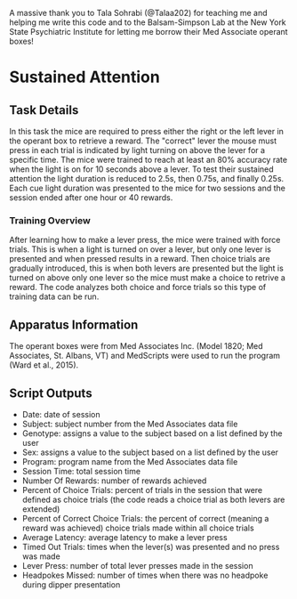 A massive thank you to Tala Sohrabi (@Talaa202) for teaching me and helping me write this code and to the Balsam-Simpson Lab at the New York State Psychiatric Institute for letting me borrow their Med Associate operant boxes!

# Sustained Attention
## Task Details
In this task the mice are required to press either the right or the left lever in the operant box to retrieve a reward. The "correct" lever the mouse must press in each trial is indicated by light turning on above the lever for a specific time. The mice were trained to reach at least an 80% accuracy rate when the light is on for 10 seconds above a lever. To test their sustained attention the light duration is reduced to 2.5s, then 0.75s, and finally 0.25s. Each cue light duration was presented to the mice for two sessions and the session ended after one hour or 40 rewards.
### Training Overview
After learning how to make a lever press, the mice were trained with force trials. This is when a light is turned on over a lever, but only one lever is presented and when pressed results in a reward. Then choice trials are gradually introduced, this is when both levers are presented but the light is turned on above only one lever so the mice must make a choice to retrive a reward. The code analyzes both choice and force trials so this type of training data can be run. 

## Apparatus Information
The operant boxes were from Med Associates Inc. (Model 1820; Med Associates, St. Albans, VT) and MedScripts were used to run the program (Ward et al., 2015).

## Script Outputs
- Date: date of session 
- Subject: subject number from the Med Associates data file
- Genotype: assigns a value to the subject based on a list defined by the user
- Sex: assigns a value to the subject based on a list defined by the user
- Program: program name from the Med Associates data file
- Session Time: total session time
- Number Of Rewards: number of rewards achieved
- Percent of Choice Trials: percent of trials in the session that were defined as choice trials (the code reads a choice trial as both levers are extended)
- Percent of Correct Choice Trials: the percent of correct (meaning a reward was achieved) choice trials made within all choice trials
- Average Latency: average latency to make a lever press
- Timed Out Trials: times when the lever(s) was presented and no press was made
- Lever Press: number of total lever presses made in the session
- Headpokes Missed: number of times when there was no headpoke during dipper presentation

